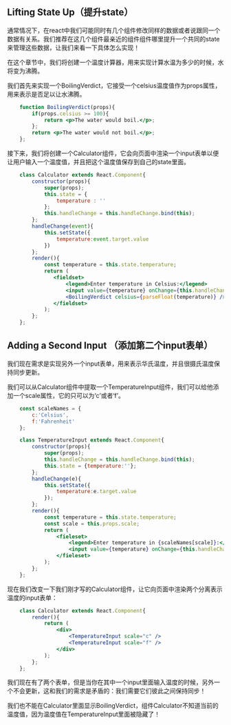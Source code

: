 ## Lifting State Up（提升state）

通常情况下，在react中我们可能同时有几个组件修改同样的数据或者说跟同一个数据有关系。我们推荐在这几个组件最亲近的组件组件哪里提升一个共同的state来管理这些数据，让我们来看一下具体怎么实现！

在这个章节中，我们将创建一个温度计算器，用来实现计算水温为多少的时候，水将变为沸腾。

我们首先来实现一个BoilingVerdict，它接受一个celsius温度值作为props属性，用来表示是否足以让水沸腾。

```jsx
    function BoilingVerdict(props){
        if(props.celsius >= 100){
            return <p>The water would boil.</p>;
        };
        return <p>The water would not boil.</p>;
    };
```

接下来，我们将创建一个Calculator组件，它会向页面中渲染一个input表单以便让用户输入一个温度值，并且把这个温度值保存到自己的state里面。

```jsx
    class Calculator extends React.Component{
        constructor(props){
            super(props);
            this.state = {
                temperature : ''
            };
            this.handleChange = this.handleChange.bind(this);
        };
        handleChange(event){
            this.setState({
                temperature:event.target.value
            })
        };
        render(){
            const temperature = this.state.temperature;
            return (
               <fieldset>
                   <legend>Enter temperature in Celsius:</legend>
                   <input value={temperature} onChange={this.handleChange}/>
                   <BoilingVerdict celsius={parseFloat(temperature)} />
               </fieldset>
            );
        };
    };
```

## Adding a Second Input （添加第二个input表单）

我们现在需求是实现另外一个input表单，用来表示华氏温度，并且很摄氏温度保持同步更新。

我们可以从Calculator组件中提取一个TemperatureInput组件，我们可以给他添加一个scale属性，它的只可以为‘c’或者‘f’。

```jsx
    const scaleNames = {
        c:'Celsius',
        f:'Fahrenheit'
    };

    class TemperatureInput extends React.Component{
        constructor(props){
            super(props);
            this.handleChange = this.handleChange.bind(this);
            this.state = {temperature:''};
        };
        handleChange(e){
            this.setState({
                temperature:e.target.value
            });
        };
        render(){
            const temperature = this.state.temperature;
            const scale = this.props.scale;
            return (
                <fieleset>
                    <legend>Enter temperature in {scaleNames[scale]}:</legend>
                    <input value={temperature} onChange={this.handleChange} />
                </fieleset>
            );
        };
    };
```

现在我们改变一下我们刚才写的Calculator组件，让它向页面中渲染两个分离表示温度的input表单：

```jsx
    class Calculator extends React.Component{
        render(){
            return (
                <div>
                    <TemperatureInput scale="c" />
                    <TemperatureInput scale="f" />
                </div>
            );
        };
    };
```
我们现在有了两个表单，但是当你在其中一个input里面输入温度的时候，另外一个不会更新，这和我们的需求是矛盾的：我们需要它们彼此之间保持同步！

我们也不能在Calculator里面显示BoilingVerdict，组件Calculator不知道当前的温度值，因为温度值在TemperatureInput里面被隐藏了！